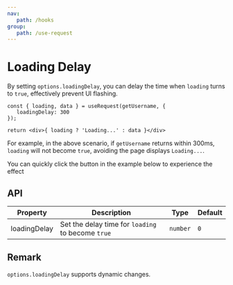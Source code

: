 ```yaml
---
nav:
   path: /hooks
group:
   path: /use-request
---
```


# Loading Delay

By setting `options.loadingDelay`, you can delay the time when `loading` turns to `true`, effectively prevent UI flashing.

```tsx | pure
const { loading, data } = useRequest(getUsername, {
   loadingDelay: 300
});

return <div>{ loading ? 'Loading...' : data }</div>
```

For example, in the above scenario, if `getUsername` returns within 300ms, `loading` will not become `true`, avoiding the page displays `Loading...`.

You can quickly click the button in the example below to experience the effect

<code src="./demo/loadingDelay.tsx"></code>

## API

| Property     | Description                                       | Type     | Default |
| ------------ | ------------------------------------------------- | -------- | ------- |
| loadingDelay | Set the delay time for `loading` to become `true` | `number` | `0`     |

## Remark

`options.loadingDelay` supports dynamic changes.
